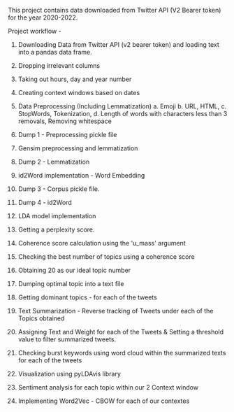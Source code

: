 This project contains data downloaded from Twitter API (V2 Bearer token) for the year 2020-2022.

Project workflow - 
1. Downloading Data from Twitter API (v2 bearer token) and loading text into a pandas data frame.
2. Dropping irrelevant columns
3. Taking out hours, day and year number 
4. Creating context windows based on dates
5. Data Preprocessing (Including Lemmatization)
        a. Emoji 
        b. URL, HTML, 
        c. StopWords, Tokenization, 
        d. Length of words with characters less than 3 removals,        Removing whitespace
6. Dump 1 - Preprocessing pickle file 
7. Gensim preprocessing and lemmatization
8. Dump 2 - Lemmatization
9. id2Word implementation - Word Embedding
10. Dump 3 -  Corpus pickle file.
11. Dump 4 -  id2Word
12. LDA model implementation
13. Getting a perplexity score.
14. Coherence score calculation using the 'u_mass' argument
15. Checking the best number of topics using a coherence score
16. Obtaining 20 as our ideal topic number
17. Dumping optimal topic into a text file
18. Getting dominant topics - for each of the tweets

19. Text Summarization - Reverse tracking of Tweets under each of the Topics obtained
20. Assigning Text and Weight for each of the Tweets & Setting a threshold value to filter summarized tweets.
21. Checking burst keywords using word cloud within the summarized texts for each of the tweets
22. Visualization using pyLDAvis library
23. Sentiment analysis for each topic within our 2 Context window
24. Implementing Word2Vec - CBOW for each of our contextes

